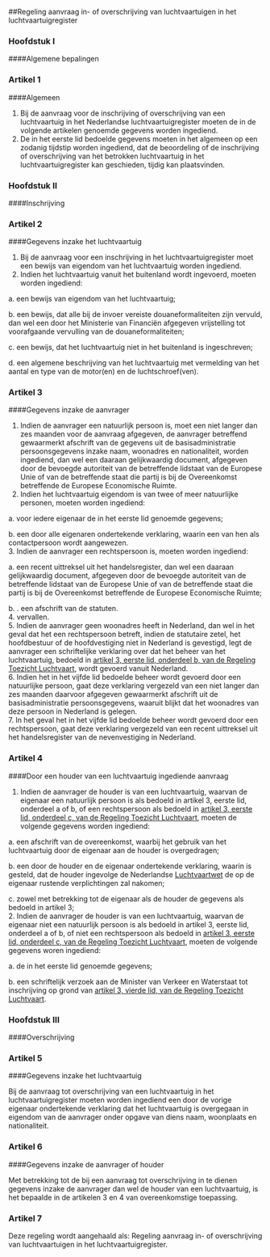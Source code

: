 <meta http-equiv='Content-Type' content='text/html; charset=utf-8' />

##Regeling aanvraag in- of overschrijving van luchtvaartuigen in het luchtvaartuigregister

### Hoofdstuk  I  

####Algemene bepalingen

### Artikel  1  

####Algemeen

1.  Bij de aanvraag voor de inschrijving of overschrijving van een luchtvaartuig in het Nederlandse luchtvaartuigregister moeten de in de volgende artikelen genoemde gegevens worden ingediend.   
2.  De in het eerste lid bedoelde gegevens moeten in het algemeen op een zodanig tijdstip worden ingediend, dat de beoordeling of de inschrijving of overschrijving van het betrokken luchtvaartuig in het luchtvaartuigregister kan geschieden, tijdig kan plaatsvinden.   

### Hoofdstuk  II  

####Inschrijving

### Artikel  2  

####Gegevens inzake het luchtvaartuig

1.  Bij de aanvraag voor een inschrijving in het luchtvaartuigregister moet een bewijs van eigendom van het luchtvaartuig worden ingediend.   
2.  Indien het luchtvaartuig vanuit het buitenland wordt ingevoerd, moeten worden ingediend: 

a. een bewijs van eigendom van het luchtvaartuig;  

b. een bewijs, dat alle bij de invoer vereiste douaneformaliteiten zijn vervuld, dan wel een door het Ministerie van Financiën afgegeven vrijstelling tot voorafgaande vervulling van de douaneformaliteiten;  

c. een bewijs, dat het luchtvaartuig niet in het buitenland is ingeschreven;  

d. een algemene beschrijving van het luchtvaartuig met vermelding van het aantal en type van de motor(en) en de luchtschroef(ven).     

### Artikel  3  

####Gegevens inzake de aanvrager

1.  Indien de aanvrager een natuurlijk persoon is, moet een niet langer dan zes maanden voor de aanvraag afgegeven, de aanvrager betreffend gewaarmerkt afschrift van de gegevens uit de basisadministratie persoonsgegevens inzake naam, woonadres en nationaliteit, worden ingediend, dan wel een daaraan gelijkwaardig document, afgegeven door de bevoegde autoriteit van de betreffende lidstaat van de Europese Unie of van de betreffende staat die partij is bij de Overeenkomst betreffende de Europese Economische Ruimte.   
2.  Indien het luchtvaartuig eigendom is van twee of meer natuurlijke personen, moeten worden ingediend: 

a. voor iedere eigenaar de in het eerste lid genoemde gegevens;  

b. een door alle eigenaren ondertekende verklaring, waarin een van hen als contactpersoon wordt aangewezen.     
3.  Indien de aanvrager een rechtspersoon is, moeten worden ingediend: 

a. een recent uittreksel uit het handelsregister, dan wel een daaraan gelijkwaardig document, afgegeven door de bevoegde autoriteit van de betreffende lidstaat van de Europese Unie of van de betreffende staat die partij is bij de Overeenkomst betreffende de Europese Economische Ruimte;  

b. . een afschrift van de statuten.     
4.   vervallen.    
5.  Indien de aanvrager geen woonadres heeft in Nederland, dan wel in het geval dat het een rechtspersoon betreft, indien de statutaire zetel, het hoofdbestuur of de hoofdvestiging niet in Nederland is gevestigd, legt de aanvrager een schriftelijke verklaring over dat het beheer van het luchtvaartuig, bedoeld in [artikel 3, eerste lid, onderdeel b, van de Regeling Toezicht Luchtvaart](../../../../../../../../../../../../AMvB/regeling/toezicht/luchtvaart/BWBR0002309/README.md), wordt gevoerd vanuit Nederland.   
6.  Indien het in het vijfde lid bedoelde beheer wordt gevoerd door een natuurlijke persoon, gaat deze verklaring vergezeld van een niet langer dan zes maanden daarvoor afgegeven gewaarmerkt afschrift uit de basisadministratie persoonsgegevens, waaruit blijkt dat het woonadres van deze persoon in Nederland is gelegen.   
7.  In het geval het in het vijfde lid bedoelde beheer wordt gevoerd door een rechtspersoon, gaat deze verklaring vergezeld van een recent uittreksel uit het handelsregister van de nevenvestiging in Nederland.   

### Artikel  4  

####Door een houder van een luchtvaartuig ingediende aanvraag

1.  Indien de aanvrager de houder is van een luchtvaartuig, waarvan de eigenaar een natuurlijk persoon is als bedoeld in artikel 3, eerste lid, onderdeel a of b, of een rechtspersoon als bedoeld in [artikel 3, eerste lid, onderdeel c, van de Regeling Toezicht Luchtvaart](../../../../../../../../../../../../AMvB/regeling/toezicht/luchtvaart/BWBR0002309/README.md), moeten de volgende gegevens worden ingediend: 

a. een afschrift van de overeenkomst, waarbij het gebruik van het luchtvaartuig door de eigenaar aan de houder is overgedragen;  

b. een door de houder en de eigenaar ondertekende verklaring, waarin is gesteld, dat de houder ingevolge de Nederlandse [Luchtvaartwet](../../../../../../../../../../../../wet/luchtvaartwet/BWBR0002267/README.md) de op de eigenaar rustende verplichtingen zal nakomen;  

c. zowel met betrekking tot de eigenaar als de houder de gegevens als bedoeld in artikel 3;     
2.  Indien de aanvrager de houder is van een luchtvaartuig, waarvan de eigenaar niet een natuurlijk persoon is als bedoeld in artikel 3, eerste lid, onderdeel a of b, of niet een rechtspersoon als bedoeld in [artikel 3, eerste lid, onderdeel c, van de Regeling Toezicht Luchtvaart](../../../../../../../../../../../../AMvB/regeling/toezicht/luchtvaart/BWBR0002309/README.md), moeten de volgende gegevens woren ingediend: 

a. de in het eerste lid genoemde gegevens;  

b. een schriftelijk verzoek aan de Minister van Verkeer en Waterstaat tot inschrijving op grond van [artikel 3, vierde lid, van de Regeling Toezicht Luchtvaart](../../../../../../../../../../../../AMvB/regeling/toezicht/luchtvaart/BWBR0002309/README.md).     

### Hoofdstuk  III  

####Overschrijving

### Artikel  5  

####Gegevens inzake het luchtvaartuig

Bij de aanvraag tot overschrijving van een luchtvaartuig in het luchtvaartuigregister moeten worden ingediend een door de vorige eigenaar ondertekende verklaring dat het luchtvaartuig is overgegaan in eigendom van de aanvrager onder opgave van diens naam, woonplaats en nationaliteit.  

### Artikel  6  

####Gegevens inzake de aanvrager of houder

Met betrekking tot de bij een aanvraag tot overschrijving in te dienen gegevens inzake de aanvrager dan wel de houder van een luchtvaartuig, is het bepaalde in de artikelen 3 en 4 van overeenkomstige toepassing.  

### Artikel  7  

Deze regeling wordt aangehaald als: Regeling aanvraag in- of overschrijving van luchtvaartuigen in het luchtvaartuigregister.  
